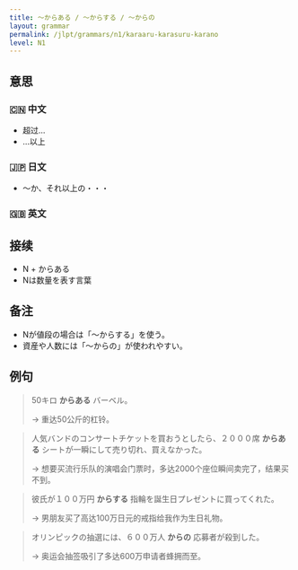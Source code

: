 ```yaml
---
title: 〜からある / 〜からする / 〜からの
layout: grammar
permalink: /jlpt/grammars/n1/karaaru-karasuru-karano
level: N1
---
```


## 意思

### 🇨🇳 中文

- 超过…
- …以上

### 🇯🇵 日文

- 〜か、それ以上の・・・

### 🇬🇧 英文


## 接续

- N + からある
- Nは数量を表す言葉

## 备注

- Nが値段の場合は「〜からする」を使う。
- 資産や人数には「〜からの」が使われやすい。

## 例句

> 50キロ **からある** バーベル。
>
> → 重达50公斤的杠铃。

> 人気バンドのコンサートチケットを買おうとしたら、２０００席 **からある** シートが一瞬にして売り切れ、買えなかった。
>
> → 想要买流行乐队的演唱会门票时，多达2000个座位瞬间卖完了，结果买不到。

> 彼氏が１００万円 **からする** 指輪を誕生日プレゼントに買ってくれた。
>
> → 男朋友买了高达100万日元的戒指给我作为生日礼物。

> オリンピックの抽選には、６００万人 **からの** 応募者が殺到した。
>
> → 奥运会抽签吸引了多达600万申请者蜂拥而至。


